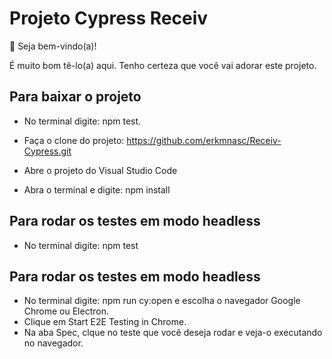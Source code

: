 # Projeto Cypress Receiv

👋 Seja bem-vindo(a)!

É muito bom tê-lo(a) aqui. Tenho certeza que você vai adorar este projeto.

## Para baixar o projeto

- No terminal digite: npm test.

- Faça o clone do projeto: https://github.com/erkmnasc/Receiv-Cypress.git
- Abre o projeto do Visual Studio Code
- Abra o terminal e digite: npm install

## Para rodar os testes em modo headless

- No terminal digite: npm test

## Para rodar os testes em modo headless

- No terminal digite: npm run cy:open e escolha o navegador Google Chrome ou Electron.
- Clique em Start E2E Testing in Chrome.
- Na aba Spec, clque no teste que você deseja rodar e veja-o executando no navegador.